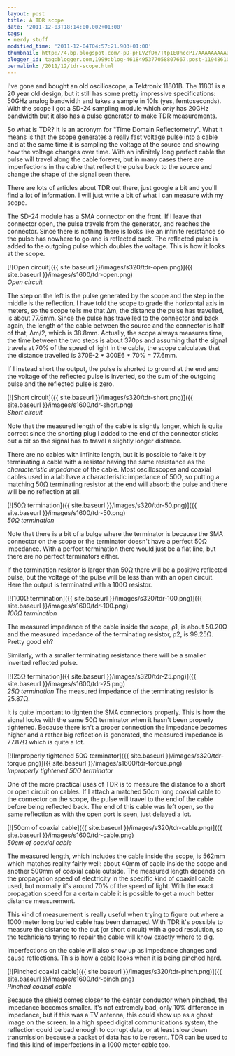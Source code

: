 ```yaml
---
layout: post
title: A TDR scope
date: '2011-12-03T18:14:00.002+01:00'
tags:
- nerdy stuff
modified_time: '2011-12-04T04:57:21.903+01:00'
thumbnail: http://4.bp.blogspot.com/-pD-pFLVZfDY/TtpIEUnccPI/AAAAAAAAAD4/hDlKr4gVI6I/s72-c/tdr-open.png
blogger_id: tag:blogger.com,1999:blog-4618495377058807667.post-1194861068489069763
permalink: /2011/12/tdr-scope.html
---
```


I've gone and bought an old oscilloscope, a Tektronix 11801B.  The
11801 is a 20 year old design, but it still has some pretty impressive
specifications: 50GHz analog bandwidth and takes a sample in 10fs
(yes, femtoseconds).  With the scope I got a SD-24 sampling module
which _only_ has 20GHz bandwidth but it also has a pulse generator to
make TDR measurements.

So what is TDR?  It is an acronym for "Time Domain Reflectometry".
What it means is that the scope generates a really fast voltage pulse
into a cable and at the same time it is sampling the voltage at the
source and showing how the voltage changes over time.  With an
infinitely long perfect cable the pulse will travel along the cable
forever, but in many cases there are imperfections in the cable that
reflect the pulse back to the source and change the shape of the
signal seen there.

There are lots of articles about TDR out there, just google a bit and
you'll find a lot of information.  I will just write a bit of what I
can measure with my scope.

The SD-24 module has a SMA connector on the front.  If I leave that
connector open, the pulse travels from the generator, and reaches the
connector.  Since there is nothing there is looks like an infinite
resistance so the pulse has nowhere to go and is reflected back.  The
reflected pulse is added to the outgoing pulse which doubles the
voltage.  This is how it looks at the scope.

[![Open circuit]({{ site.baseurl }}/images/s320/tdr-open.png)]({{ site.baseurl }}/images/s1600/tdr-open.png)
<br>*Open circuit*

The step on the left is the pulse generated by the scope and the step
in the middle is the reflection.  I have told the scope to grade the
horizontal axis in meters, so the scope tells me that Δm, the distance
the pulse has travelled, is about 77.6mm.  Since the pulse has
travelled to the connector and back again, the length of the cable
between the source and the connector is half of that, Δm/2, which is
38.8mm.  Actually, the scope always measures time, the time between
the two steps is about 370ps and assuming that the signal travels at
70% of the speed of light in the cable, the scope calculates that the
distance travelled is 370E-2 * 300E6 * 70% = 77.6mm.

If I instead short the output, the pulse is shorted to ground at the
end and the voltage of the reflected pulse is inverted, so the sum of
the outgoing pulse and the reflected pulse is zero.

[![Short circuit]({{ site.baseurl }}/images/s320/tdr-short.png)]({{ site.baseurl }}/images/s1600/tdr-short.png)
<br>*Short circuit*

Note that the measured length of the cable is slightly longer, which
is quite correct since the shorting plug I added to the end of the
connector sticks out a bit so the signal has to travel a slightly
longer distance.

There are no cables with infinite length, but it is possible to fake
it by terminating a cable with a resistor having the same resistance
as the _characteristic impedance_ of the cable. Most oscilloscopes and
coaxial cables used in a lab have a characteristic impedance of 50Ω,
so putting a matching 50Ω terminating resistor at the end will absorb
the pulse and there will be no reflection at all.

[![50Ω termination]({{ site.baseurl }}/images/s320/tdr-50.png)]({{ site.baseurl }}/images/s1600/tdr-50.png)
<br>*50Ω termination*

Note that there is a bit of a bulge where the terminator is because
the SMA connector on the scope or the terminator doesn't have a
perfect 50Ω impedance.  With a perfect termination there would just be
a flat line, but there are no perfect terminators either.

If the termination resistor is larger than 50Ω there will be a
positive reflected pulse, but the voltage of the pulse will be less
than with an open circuit.  Here the output is terminated with a 100Ω
resistor.

[![100Ω termination]({{ site.baseurl }}/images/s320/tdr-100.png)]({{ site.baseurl }}/images/s1600/tdr-100.png)
<br>*100Ω termination*

The measured impedance of the cable inside the scope, ρ1, is about
50.20Ω and the measured impedance of the terminating resistor, ρ2, is
99.25Ω.  Pretty good eh?

Similarly, with a smaller terminating resistance there will be a
smaller inverted reflected pulse.

[![25Ω termination]({{ site.baseurl }}/images/s320/tdr-25.png)]({{ site.baseurl }}/images/s1600/tdr-25.png)
<br>*25Ω termination*
The measured impedance of the terminating resistor is 25.87Ω.

It is quite important to tighten the SMA connectors properly.  This is
how the signal looks with the same 50Ω terminator when it hasn't been
properly tightened.  Because there isn't a proper connection the
impedance becomes higher and a rather big reflection is generated, the
measured impedance is 77.87Ω which is quite a lot.

[![Improperly tightened 50Ω terminator]({{ site.baseurl }}/images/s320/tdr-torque.png)]({{ site.baseurl }}/images/s1600/tdr-torque.png)
<br>*Improperly tightened 50Ω terminator*

One of the more practical uses of TDR is to measure the distance to a
short or open circuit on cables.  If I attach a matched 50cm long
coaxial cable to the connector on the scope, the pulse will travel to
the end of the cable before being reflected back. The end of this
cable was left open, so the same reflection as with the open port is
seen, just delayed a lot.

[![50cm of coaxial cable]({{ site.baseurl }}/images/s320/tdr-cable.png)]({{ site.baseurl }}/images/s1600/tdr-cable.png)
<br>*50cm of coaxial cable*

The measured length, which includes the cable inside the scope, is
562mm which matches reality fairly well: about 40mm of cable inside
the scope and another 500mm of coaxial cable outside.  The measured
length depends on the propagation speed of electricity in the specific
kind of coaxial cable used, but normally it's around 70% of the speed
of light.  With the exact propagation speed for a certain cable it is
possible to get a much better distance measurement.

This kind of measurement is really useful when trying to figure out
where a 1000 meter long buried cable has been damaged.  With TDR it's
possible to measure the distance to the cut (or short circuit) with a
good resolution, so the technicians trying to repair the cable will
know exactly where to dig.

Imperfections on the cable will also show up as impedance changes and
cause reflections.  This is how a cable looks when it is being pinched
hard.

[![Pinched coaxial cable]({{ site.baseurl }}/images/s320/tdr-pinch.png)]({{ site.baseurl }}/images/s1600/tdr-pinch.png)
<br>*Pinched coaxial cable*

Because the shield comes closer to the center conductor when pinched,
the impedance becomes smaller.  It's not extremely bad, only 10%
difference in impedance, but if this was a TV antenna, this could show
up as a ghost image on the screen.  In a high speed digital
communications system, the reflection could be bad enough to corrupt
data, or at least slow down transmission because a packet of data has
to be resent.  TDR can be used to find this kind of imperfections in a
1000 meter cable too.
